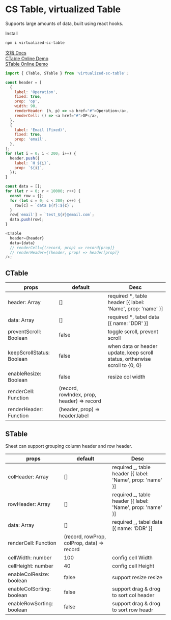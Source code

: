 # CS Table, virtualized Table

Supports large amounts of data, built using react hooks.

Install

```
npm i virtualized-sc-table
```

[文档 Docs](https://j4dream.github.io/cs-table/)  
[CTable Online Demo](https://codesandbox.io/s/ctable-2l6l9)  
[STable Online Demo](https://codesandbox.io/s/stable-cfehb)

```javascript
import { CTable, STable } from 'virtualized-sc-table';

const header = [
  {
    label: 'Operation',
    fixed: true,
    prop: 'op',
    width: 90,
    renderHeader: (h, p) => <a href="#">Operation</a>,
    renderCell: () => <a href="#">OP</a>,
  },
  {
    label: 'Email (Fixed)',
    fixed: true,
    prop: 'email',
  },
];
for (let i = 0; i < 200; i++) {
  header.push({
    label: `H ${i}`,
    prop: `${i}`,
  });
}

const data = [];
for (let r = 0; r < 10000; r++) {
  const row = {};
  for (let c = 0; c < 200; c++) {
    row[c] = `data ${r}:${c}`;
  }
  row['email'] = `test_${r}@email.com`;
  data.push(row);
}

<CTable
  header={header}
  data={data}
  // renderCell={(record, prop) => record[prop]}
  // renderHeader={(header, prop) => header[prop]}
/>;
```

## CTable

| props | default | Desc |
| --- | --- | --- |
| header: Array | [] | required \*, table header [{ label: 'Name', prop: 'name' }] |
| data: Array | [] | required \*, tabel data [{ name: 'DDR' }] |
| preventScroll: Boolean | false | toggle scroll, prevent scroll |
| keepScrollStatus: Boolean | false | when data or header update, keep scroll status, ortherwise scroll to {0, 0} |
| enableResize: Boolean | false | resize col width |
| renderCell: Function | (record, rowIndex, prop, header) => record |
| renderHeader: Function | (header, prop) => header.label |

## STable

Sheet can support grouping column header and row header.

| props | default | Desc |
| --- | --- | --- |
| colHeader: Array | [] | required \_, table header [{ label: 'Name', prop: 'name' }] |
| rowHeader: Array | [] | required \_, table header [{ label: 'Name', prop: 'name' }] |
| data: Array | [] | required \_, tabel data [{ name: 'DDR' }] |
| renderCell: Function | (record, rowProp, colProp, data) => record |
| cellWidth: number | 100 | config cell Width |
| cellHeight: number | 40 | config cell Height |
| enableColResize: boolean | false | support resize resize |
| enableColSorting: boolean | false | support drag & drog to sort col header |
| enableRowSorting: boolean | false | support drag & drog to sort row headr |
